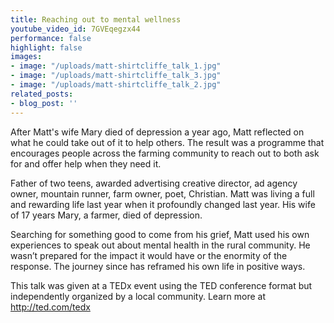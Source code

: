 ```yaml
---
title: Reaching out to mental wellness
youtube_video_id: 7GVEqegzx44
performance: false
highlight: false
images:
- image: "/uploads/matt-shirtcliffe_talk_1.jpg"
- image: "/uploads/matt-shirtcliffe_talk_3.jpg"
- image: "/uploads/matt-shirtcliffe_talk_2.jpg"
related_posts:
- blog_post: ''
---
```


After Matt's wife Mary died of depression a year ago, Matt reflected on what he could take out of it to help others. The result was a programme that encourages people across the farming community to reach out to both ask for and offer help when they need it.

Father of two teens, awarded advertising creative director, ad agency owner, mountain runner, farm owner, poet, Christian. Matt was living a full and rewarding life last year when it profoundly changed last year. His wife of 17 years Mary, a farmer, died of depression.

Searching for something good to come from his grief, Matt used his own experiences to speak out about mental health in the rural community. He wasn’t prepared for the impact it would have or the enormity of the response. The journey since has reframed his own life in positive ways.

This talk was given at a TEDx event using the TED conference format but independently organized by a local community. Learn more at http://ted.com/tedx
